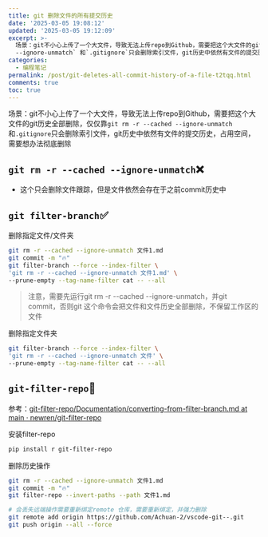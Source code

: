 ```yaml
---
title: git 删除文件的所有提交历史
date: '2025-03-05 19:08:12'
updated: '2025-03-05 19:12:09'
excerpt: >-
  场景：git不小心上传了一个大文件，导致无法上传repo到Github，需要把这个大文件的git历史全部删除，仅仅靠`git rm -r --cached
  --ignore-unmatch` 和`.gitignore`只会删除索引文件，git历史中依然有文件的提交历史，占用空间，需要想办法彻底删除
categories:
  - 编程笔记
permalink: /post/git-deletes-all-commit-history-of-a-file-t2tqq.html
comments: true
toc: true
---
```






场景：git不小心上传了一个大文件，导致无法上传repo到Github，需要把这个大文件的git历史全部删除，仅仅靠`git rm -r --cached --ignore-unmatch`​ 和`.gitignore`​只会删除索引文件，git历史中依然有文件的提交历史，占用空间，需要想办法彻底删除

## ​`git rm -r --cached --ignore-unmatch`​ ❌

* 这个只会删除文件跟踪，但是文件依然会存在于之前commit历史中

## ​`git filter-branch`​ ✅

删除指定文件/文件夹

```bash
git rm -r --cached --ignore-unmatch 文件1.md
git commit -m "🔥"
git filter-branch --force --index-filter \
'git rm -r --cached --ignore-unmatch 文件1.md' \
--prune-empty --tag-name-filter cat -- --all
```

> 注意，需要先运行git rm -r --cached --ignore-unmatch，并git commit，否则git 这个命令会把文件和文件历史全部删除，不保留工作区的文件

删除指定文件夹

```bash
git filter-branch --force --index-filter \
'git rm -r --cached --ignore-unmatch 文件' \
--prune-empty --tag-name-filter cat -- --all
```

## ​`git-filter-repo`​🙂

参考：[git-filter-repo/Documentation/converting-from-filter-branch.md at main · newren/git-filter-repo](https://github.com/newren/git-filter-repo/blob/main/Documentation/converting-from-filter-branch.md#removing-a-file)

安装filter-repo

```bash
pip install r git-filter-repo
```

删除历史操作

```bash
git rm -r --cached --ignore-unmatch 文件1.md
git commit -m "🔥"
git filter-repo --invert-paths --path 文件1.md

# 会丢失远端操作需要重新绑定remote 仓库，需要重新绑定，并强力删除
git remote add origin https://github.com/Achuan-2/vscode-git--.git
git push origin --all --force
```
